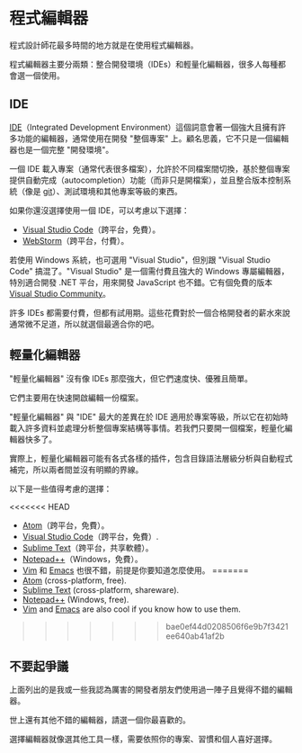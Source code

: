# 程式編輯器

程式設計師花最多時間的地方就是在使用程式編輯器。

程式編輯器主要分兩類：整合開發環境（IDEs）和輕量化編輯器，很多人每種都會選一個使用。

## IDE

[IDE](https://en.wikipedia.org/wiki/Integrated_development_environment)（Integrated Development Environment）這個詞意會著一個強大且擁有許多功能的編輯器，通常使用在開發 "整個專案" 上。顧名思義，它不只是一個編輯器也是一個完整 "開發環境"。

一個 IDE 載入專案（通常代表很多檔案），允許於不同檔案間切換，基於整個專案提供自動完成（autocompletion）功能（而非只是開檔案），並且整合版本控制系統（像是 [git](https://git-scm.com/)）、測試環境和其他專案等級的東西。

如果你還沒選擇使用一個 IDE，可以考慮以下選擇：

- [Visual Studio Code](https://code.visualstudio.com/)（跨平台，免費）。
- [WebStorm](http://www.jetbrains.com/webstorm/)（跨平台，付費）。

若使用 Windows 系統，也可選用 "Visual Studio"，但別跟 "Visual Studio Code" 搞混了。"Visual Studio" 是一個需付費且強大的 Windows 專屬編輯器，特別適合開發 .NET 平台，用來開發 JavaScript 也不錯。它有個免費的版本 [Visual Studio Community](https://www.visualstudio.com/vs/community/)。

許多 IDEs 都需要付費，但都有試用期。這些花費對於一個合格開發者的薪水來說通常微不足道，所以就選個最適合你的吧。

## 輕量化編輯器

"輕量化編輯器" 沒有像 IDEs 那麼強大，但它們速度快、優雅且簡單。

它們主要用在快速開啟編輯一份檔案。

"輕量化編輯器" 與 "IDE" 最大的差異在於 IDE 適用於專案等級，所以它在初始時載入許多資料並處理分析整個專案結構等事情。若我們只要開一個檔案，輕量化編輯器快多了。

實際上，輕量化編輯器可能有各式各樣的插件，包含目錄語法層級分析與自動程式補完，所以兩者間並沒有明顯的界線。

以下是一些值得考慮的選擇：

<<<<<<< HEAD
- [Atom](https://atom.io/)（跨平台，免費）。
- [Visual Studio Code](https://code.visualstudio.com/)（跨平台，免費）.
- [Sublime Text](http://www.sublimetext.com)（跨平台，共享軟體）。
- [Notepad++](https://notepad-plus-plus.org/)（Windows，免費）。
- [Vim](http://www.vim.org/) 和 [Emacs](https://www.gnu.org/software/emacs/) 也很不錯，前提是你要知道怎麼使用。
=======
- [Atom](https://atom.io/) (cross-platform, free).
- [Sublime Text](http://www.sublimetext.com) (cross-platform, shareware).
- [Notepad++](https://notepad-plus-plus.org/) (Windows, free).
- [Vim](http://www.vim.org/) and [Emacs](https://www.gnu.org/software/emacs/) are also cool if you know how to use them.
>>>>>>> bae0ef44d0208506f6e9b7f3421ee640ab41af2b

## 不要起爭議

上面列出的是我或一些我認為厲害的開發者朋友們使用過一陣子且覺得不錯的編輯器。

世上還有其他不錯的編輯器，請選一個你最喜歡的。

選擇編輯器就像選其他工具一樣，需要依照你的專案、習慣和個人喜好選擇。

